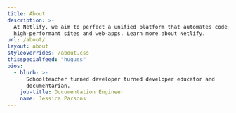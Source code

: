 ```yaml
---
title: About
description: >-
  At Netlify, we aim to perfect a unified platform that automates code; creating
  high-performant sites and web-apps. Learn more about Netlify.
url: /about/
layout: about
styleoverrides: /about.css
thisspecialfeed: "hugues"
bios:
  - blurb: >-
      Schoolteacher turned developer turned developer educator and
      documentarian.
    job-title: Documentation Engineer
    name: Jessica Parsons
---
```


